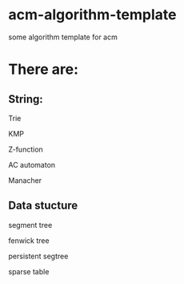 # acm-algorithm-template
some algorithm template for acm

# There are:

## String:
Trie

KMP

Z-function

AC automaton

Manacher

## Data stucture
segment tree

fenwick tree

persistent segtree

sparse table